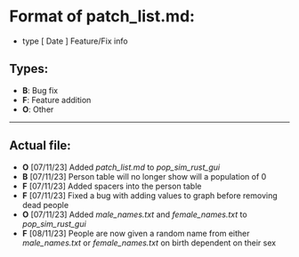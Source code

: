 # **Format of patch_list.md:**

- type [ Date ] Feature/Fix info

## **Types:**

- **B**: Bug fix
- **F**: Feature addition
- **O**: Other

---

## **Actual file:**

- **O** [07/11/23] Added *patch_list.md* to *pop_sim_rust_gui*
- **B** [07/11/23] Person table will no longer show will a population of 0
- **F** [07/11/23] Added spacers into the person table
- **F** [07/11/23] Fixed a bug with adding values to graph before removing dead people
- **O** [07/11/23] Added *male_names.txt* and *female_names.txt* to *pop_sim_rust_gui*
- **F** [08/11/23] People are now given a random name from either *male_names.txt* or *female_names.txt* on birth dependent on their sex
